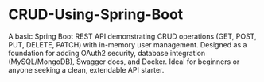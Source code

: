 # CRUD-Using-Spring-Boot
A basic Spring Boot REST API demonstrating CRUD operations (GET, POST, PUT, DELETE, PATCH) with in-memory user management. Designed as a foundation for adding OAuth2 security, database integration (MySQL/MongoDB), Swagger docs, and Docker. Ideal for beginners or anyone seeking a clean, extendable API starter.
